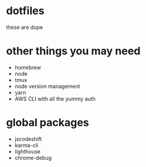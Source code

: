 # dotfiles

these are dope

# other things you may need
- homebrew
- node
- tmux
- node version management
- yarn
- AWS CLI with all the yummy auth

# global packages
- jscodeshift
- karma-cli
- lighthouse
- chrome-debug
